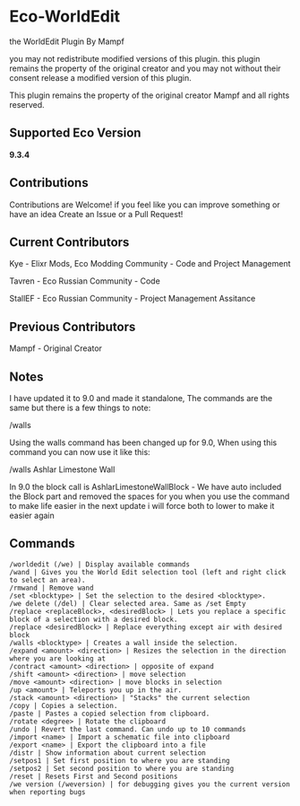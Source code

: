 # Eco-WorldEdit
the WorldEdit Plugin By Mampf

you may not redistribute modified versions of this plugin. this plugin remains the property of the original creator and you may not without their consent release a modified version of this plugin.

This plugin remains the property of the original creator Mampf and all rights reserved. 

## Supported Eco Version
**9.3.4**

## Contributions
Contributions are Welcome! if you feel like you can improve something or have an idea Create an Issue or a Pull Request!

## Current Contributors 
Kye - Elixr Mods, Eco Modding Community - Code and Project Management

Tavren - Eco Russian Community - Code

StallEF - Eco Russian Community - Project Management Assitance

## Previous Contributors
Mampf - Original Creator

## Notes
I have updated it to 9.0 and made it standalone, The commands are the same but there is a few things to note:

/walls

Using the walls command has been changed up for 9.0, When using this command you can now use it like this:

/walls Ashlar Limestone Wall

In 9.0 the block call is AshlarLimestoneWallBlock - We have auto included the Block part and removed the spaces for you when you use the command to make life easier in the next update i will force both to lower to make it easier again

## Commands
```
/worldedit (/we) | Display available commands
/wand | Gives you the World Edit selection tool (left and right click to select an area).
/rmwand | Remove wand
/set <blocktype> | Set the selection to the desired <blocktype>.
/we delete (/del) | Clear selected area. Same as /set Empty
/replace <replaceBlock>, <desiredBlock> | Lets you replace a specific block of a selection with a desired block.
/replace <desiredBlock> | Replace everything except air with desired block
/walls <blocktype> | Creates a wall inside the selection.
/expand <amount> <direction> | Resizes the selection in the direction where you are looking at
/contract <amount> <direction> | opposite of expand
/shift <amount> <direction> | move selection
/move <amount> <direction> | move blocks in selection
/up <amount> | Teleports you up in the air.
/stack <amount> <direction> | "Stacks" the current selection
/copy | Copies a selection.
/paste | Pastes a copied selection from clipboard.
/rotate <degree> | Rotate the clipboard
/undo | Revert the last command. Can undo up to 10 commands
/import <name> | Import a schematic file into clipboard
/export <name> | Export the clipboard into a file
/distr | Show information about current selection
/setpos1 | Set first position to where you are standing
/setpos2 | Set second position to where you are standing
/reset | Resets First and Second positions
/we version (/weversion) | for debugging gives you the current version when reporting bugs
```
